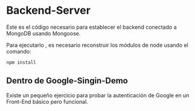 # Backend-Server

Este es el código necesario para establecer el backend 
conectado a MongoDB usando Mongoose.


Para ejecutarlo , es necesario reconstruir los módulos de node usando el comando:

```
npm install

```

## Dentro de Google-Singin-Demo 

Existe un pequeño ejercicio para probar la 
autenticación de Google en un Front-End básico pero funcional.